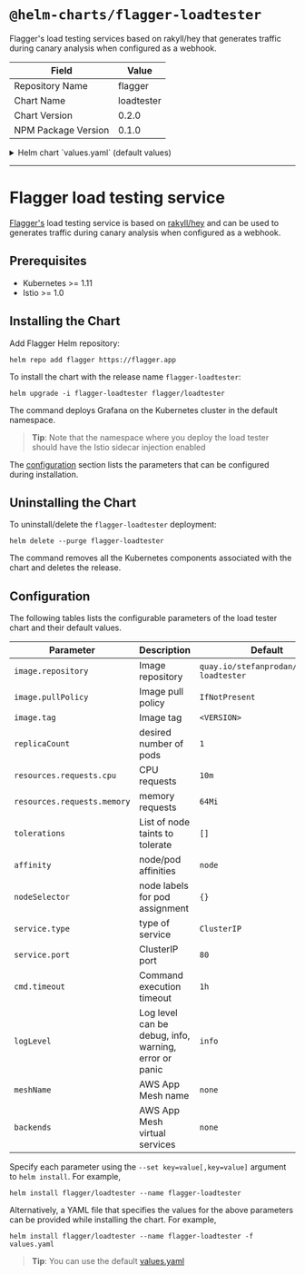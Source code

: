 # `@helm-charts/flagger-loadtester`

Flagger's load testing services based on rakyll/hey that generates traffic during canary analysis when configured as a webhook.

| Field               | Value      |
| ------------------- | ---------- |
| Repository Name     | flagger    |
| Chart Name          | loadtester |
| Chart Version       | 0.2.0      |
| NPM Package Version | 0.1.0      |

<details>

<summary>Helm chart `values.yaml` (default values)</summary>

```yaml
replicaCount: 1

image:
  repository: quay.io/weaveworks/flagger-loadtester
  tag: 0.2.0
  pullPolicy: IfNotPresent

logLevel: info
cmd:
  timeout: 1h

nameOverride: ''
fullnameOverride: ''

service:
  type: ClusterIP
  port: 80

resources:
  requests:
    cpu: 10m
    memory: 64Mi

nodeSelector: {}

tolerations: []

affinity: {}

# App Mesh virtual node settings
meshName: ''
#backends:
#  - app1.namespace
#  - app2.namespace
```

</details>

---

# Flagger load testing service

[Flagger's](https://github.com/weaveworks/flagger) load testing service is based on
[rakyll/hey](https://github.com/rakyll/hey)
and can be used to generates traffic during canary analysis when configured as a webhook.

## Prerequisites

- Kubernetes >= 1.11
- Istio >= 1.0

## Installing the Chart

Add Flagger Helm repository:

```console
helm repo add flagger https://flagger.app
```

To install the chart with the release name `flagger-loadtester`:

```console
helm upgrade -i flagger-loadtester flagger/loadtester
```

The command deploys Grafana on the Kubernetes cluster in the default namespace.

> **Tip**: Note that the namespace where you deploy the load tester should have the Istio sidecar injection enabled

The [configuration](#configuration) section lists the parameters that can be configured during installation.

## Uninstalling the Chart

To uninstall/delete the `flagger-loadtester` deployment:

```console
helm delete --purge flagger-loadtester
```

The command removes all the Kubernetes components associated with the chart and deletes the release.

## Configuration

The following tables lists the configurable parameters of the load tester chart and their default values.

| Parameter                   | Description                                           | Default                                   |
| --------------------------- | ----------------------------------------------------- | ----------------------------------------- |
| `image.repository`          | Image repository                                      | `quay.io/stefanprodan/flagger-loadtester` |
| `image.pullPolicy`          | Image pull policy                                     | `IfNotPresent`                            |
| `image.tag`                 | Image tag                                             | `<VERSION>`                               |
| `replicaCount`              | desired number of pods                                | `1`                                       |
| `resources.requests.cpu`    | CPU requests                                          | `10m`                                     |
| `resources.requests.memory` | memory requests                                       | `64Mi`                                    |
| `tolerations`               | List of node taints to tolerate                       | `[]`                                      |
| `affinity`                  | node/pod affinities                                   | `node`                                    |
| `nodeSelector`              | node labels for pod assignment                        | `{}`                                      |
| `service.type`              | type of service                                       | `ClusterIP`                               |
| `service.port`              | ClusterIP port                                        | `80`                                      |
| `cmd.timeout`               | Command execution timeout                             | `1h`                                      |
| `logLevel`                  | Log level can be debug, info, warning, error or panic | `info`                                    |
| `meshName`                  | AWS App Mesh name                                     | `none`                                    |
| `backends`                  | AWS App Mesh virtual services                         | `none`                                    |

Specify each parameter using the `--set key=value[,key=value]` argument to `helm install`. For example,

```console
helm install flagger/loadtester --name flagger-loadtester
```

Alternatively, a YAML file that specifies the values for the above parameters can be provided while installing the chart. For example,

```console
helm install flagger/loadtester --name flagger-loadtester -f values.yaml
```

> **Tip**: You can use the default [values.yaml](values.yaml)
